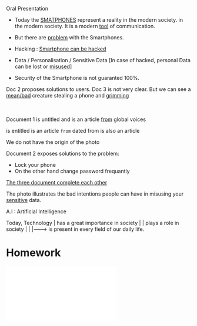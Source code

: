 Oral Presentation

- Today  the <u>SMATPHONES</u> represent a reality in the modern society.
in the modern society.
It is a modern <u>tool</u> of communication.

- But there are <u>problem</u> with the Smartphones.
- Hacking : <u>Smartphone can be hacked</u>
- Data / Personalisation / Sensitive Data
[In case of hacked, personal Data can be lost or <u>misused</u>]

- Security of the Smartphone is not guaranted 100%.


Doc 2 proposes solutions to users.
Doc 3 is not very clear. But we can see a <u>mean/bad</u> creature stealing a phone and <u>grimming</u>


<br>
<br>
Document 1 is untitled and is an article <u>from</u> global voices 

is  entitled
is an article `from`
dated from
is also an article

We do not have the origin of the photo




Document 2 exposes solutions to the problem:
- Lock your phone
- On the other hand change password frequantly

<u>The three document complete each other</u>

The photo illustrates the bad intentions people can have
in misusing your <u>sensitive</u> data.



A.I : Artificial Intelligence

Today, Technology | has a great importance in society
			|					| plays a role in society
			|
			|
			|--->  is present in every field of our daily life.



# Homework
![2023-09-26](2023-09-26.md)

